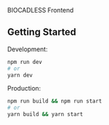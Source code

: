 BIOCADLESS Frontend

## Getting Started

Development:

```bash
npm run dev
# or
yarn dev
```

Production:

```bash
npm run build && npm run start
# or
yarn build && yarn start
```

